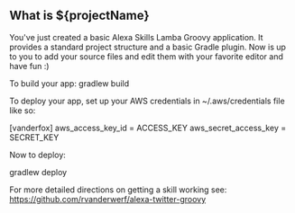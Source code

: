 What is ${projectName}
--------------------------------------

You've just created a basic Alexa Skills Lamba Groovy application. It provides a standard project structure and
a basic Gradle plugin. Now is up to you to add your source files and edit them with your favorite editor
and have fun :)

To build your app:
gradlew build

To deploy your app, set up your AWS credentials in ~/.aws/credentials file like so:

[vanderfox]
aws_access_key_id = ACCESS_KEY
aws_secret_access_key = SECRET_KEY

Now to deploy:

gradlew deploy


For more detailed directions on getting a skill working see:
https://github.com/rvanderwerf/alexa-twitter-groovy

